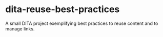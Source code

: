 # dita-reuse-best-practices
A small DITA project exemplifying best practices to reuse content and to manage links.
